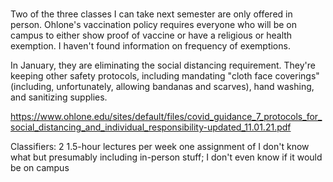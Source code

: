 # 
Two of the three classes I can take next semester are only offered in person. Ohlone's vaccination policy requires everyone who will be on campus to either show proof of vaccine or have a religious or health exemption. I haven't found information on frequency of exemptions. 

In January, they are eliminating the social distancing requirement. They're keeping other safety protocols, including mandating "cloth face coverings" (including, unfortunately, allowing bandanas and scarves), hand washing, and sanitizing supplies. 



https://www.ohlone.edu/sites/default/files/covid_guidance_7_protocols_for_social_distancing_and_individual_responsibility-updated_11.01.21.pdf

Classifiers: 2 1.5-hour lectures per week
one assignment of I don't know what but presumably including in-person stuff; I don't even know if it would be on campus
